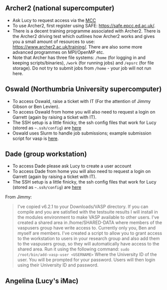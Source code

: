 
## Archer2 (national supercomputer)

- Ask Lucy to request access via the [MCC](https://www.ucl.ac.uk/klmc/mcc/)
- To use Archer2, first register using SAFE: https://safe.epcc.ed.ac.uk/.
- There is a decent training programme associated with Archer2. There is the Archer2 driving test which outlines how Archer2 works and gives you a small amount of resources to use: https://www.archer2.ac.uk/training/. There are also some more advanced programmes on MPI/OpenMP etc.
- Note that Archer has three file systems: `/home` (for logging in and keeping scripts/binaries), `/work` (for running jobs) and `/epsrc` (for file storage). Do not try to submit jobs from `/home` - your job will not run here.

## Oswald (Northumbria University supercomputer)

- To access Oswald, raise a ticket with IT (For the attention of Jimmy Gibson or Ben Levien).
- To access Oswald from home you will also need to request a login on Garrett (again by raising a ticket with IT).
- The SSH setup is a little finicky, the ssh config files that work for Lucy (stored as `~.ssh/config`) are [here](https://github.com/lucydot/ssh_config/blob/main/config)
- Oswald uses Slurm to handle job submissions; example submission script for vasp is [here](https://github.com/NU-CEM/Group_wiki/blob/main/oswald_submission.slm).

## Dade (group workstation)

- To access Dade please ask Lucy to create a user account
- To access Dade from home you will also need to request a login on Garrett (again by raising a ticket with IT).
- The SSH setup is a little finicky, the ssh config files that work for Lucy (stored as `~.ssh/config`) are [here](https://github.com/lucydot/ssh_config/blob/main/config)

From Jimmy: 
> I've copied v6.2.1 to your Downloads/VASP directory.  If you can compile and you are satisfied with the testsuite results I will install in the modules environment to make VASP available to other users.
> I've created a shared area in /home/SHARED-DATA where members of the vaspusers group have write access to.  Currently only you, Ben and myself are members.
> I've created a script to allow you to grant access to the workstation to users in your research group and also add them to the vaspusers group, so they will automatically have access to the shared area.  Run it using the following command: 
> `sudo /root/bin/add-vasp-user <USERNAME>`
> Where <USERNAME> the University ID of the user.  You will be prompted for your password.  Users will then login using their University ID and password. 
 
## Angelina (Lucy's iMac)
